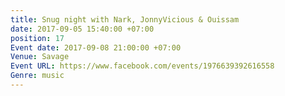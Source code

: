 ```yaml
---
title: Snug night with Nark, JonnyVicious & Ouissam
date: 2017-09-05 15:40:00 +07:00
position: 17
Event date: 2017-09-08 21:00:00 +07:00
Venue: Savage
Event URL: https://www.facebook.com/events/1976639392616558
Genre: music
---
```


